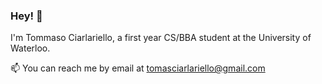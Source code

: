 ### Hey! 👋

I'm Tommaso Ciarlariello, a first year CS/BBA student at the University of Waterloo.

📫 You can reach me by email at tomasciarlariello@gmail.com
